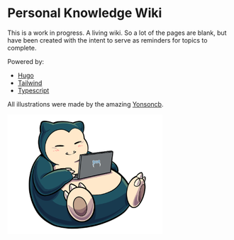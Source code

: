 # Personal Knowledge Wiki

This is a work in progress. A living wiki. So a lot of the pages are blank, but have been created with the intent to serve as reminders for topics to complete.

Powered by:

- [Hugo](https://gohugo.io)
- [Tailwind](https://tailwindcss.com)
- [Typescript](https://www.typescriptlang.org)

All illustrations were made by the amazing [Yonsoncb](https://www.yonsoncb.com/yonsoncb-about).

<img
    width="350"
    src="https://raw.githubusercontent.com/fourjuaneight/wiki/master/assets/img/logo.png"
    alt="An illustration of Snorlax sitting on a coach, coding on his laptop."
  />
